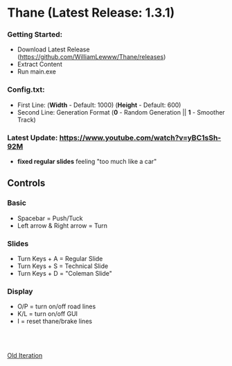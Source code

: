 # Thane (Latest Release: 1.3.1)

### Getting Started:
- Download Latest Release (https://github.com/WilliamLewww/Thane/releases)
- Extract Content
- Run main.exe

### Config.txt:
- First Line: (**Width** - Default: 1000) (**Height** - Default: 600)
- Second Line: Generation Format (**0** - Random Generation || **1** - Smoother Track)

### Latest Update: https://www.youtube.com/watch?v=yBC1sSh-92M
- **fixed regular slides** feeling "too much like a car"

## Controls
### Basic
- Spacebar = Push/Tuck
- Left arrow & Right arrow = Turn

### Slides
- Turn Keys + A = Regular Slide
- Turn Keys + S = Technical Slide
- Turn Keys + D = "Coleman Slide"

### Display
- O/P = turn on/off road lines
- K/L = turn on/off GUI
- I = reset thane/brake lines

<br><br>

[Old Iteration](https://github.com/WilliamLewww/Hotdog)
